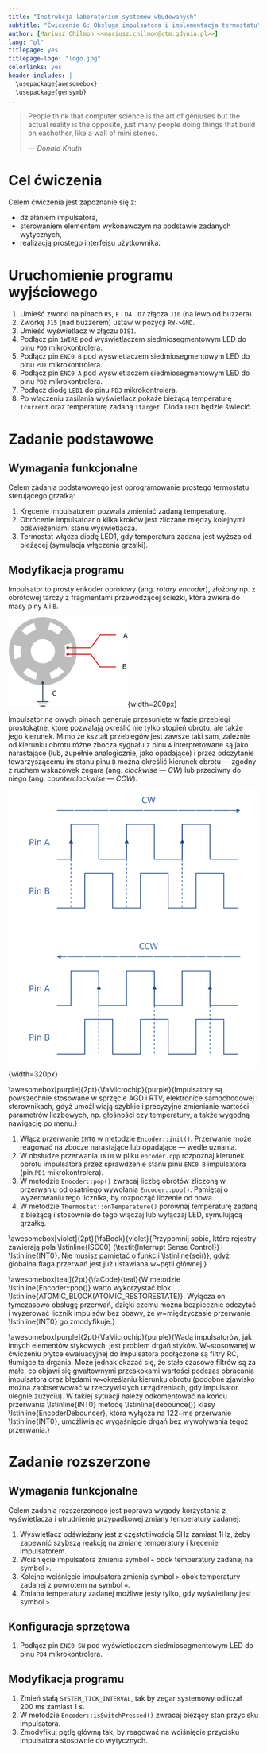 ```yaml
---
title: "Instrukcja laboratorium systemów wbudowanych"
subtitle: "Ćwiczenie 6: Obsługa impulsatora i implementacja termostatu"
author: [Mariusz Chilmon <<mariusz.chilmon@ctm.gdynia.pl>>]
lang: "pl"
titlepage: yes
titlepage-logo: "logo.jpg"
colorlinks: yes
header-includes: |
  \usepackage{awesomebox}
  \usepackage{gensymb}
...
```


> People think that computer science is the art of geniuses but the actual reality is the opposite, just many people doing things that build on eachother, like a wall of mini stones.
>
> — _Donald Knuth_

# Cel ćwiczenia

Celem ćwiczenia jest zapoznanie się z:

* działaniem impulsatora,
* sterowaniem elementem wykonawczym na podstawie zadanych wytycznych,
* realizacją prostego interfejsu użytkownika.

# Uruchomienie programu wyjściowego

1. Umieść zworki na pinach `RS`, `E` i `D4`…`D7` złącza `J10` (na lewo od buzzera).
1. Zworkę `J15` (nad buzzerem) ustaw w pozycji `RW->GND`.
1. Umieść wyświetlacz w złączu `DIS1`.
1. Podłącz pin `1WIRE` pod wyświetlaczem siedmiosegmentowym LED do pinu `PD0` mikrokontrolera.
1. Podłącz pin `ENC0 B` pod wyświetlaczem siedmiosegmentowym LED do pinu `PD1` mikrokontrolera.
1. Podłącz pin `ENC0 A` pod wyświetlaczem siedmiosegmentowym LED do pinu `PD2` mikrokontrolera.
1. Podłącz diodę `LED1` do pinu `PD3` mikrokontrolera.
1. Po włączeniu zasilania wyświetlacz pokaże bieżącą temperaturę `Tcurrent` oraz temperaturę zadaną `Ttarget`. Dioda `LED1` będzie świecić.

# Zadanie podstawowe

## Wymagania funkcjonalne

Celem zadania podstawowego jest oprogramowanie prostego termostatu sterującego grzałką:

1. Kręcenie impulsatorem pozwala zmieniać zadaną temperaturę.
1. Obrócenie impulsatoar o kilka kroków jest zliczane między kolejnymi odświeżeniami stanu wyświetlacza.
1. Termostat włącza diodę LED1, gdy temperatura zadana jest wyższa od bieżącej (symulacja włączenia grzałki).

## Modyfikacja programu

Impulsator to prosty enkoder obrotowy (ang. _rotary encoder_), złożony np. z obrotowej tarczy z fragmentami przewodzącej ścieżki, która zwiera do masy piny `A` i `B`.

![Schemat wewnętrzny impulsatora](rotary-encoder-internal-structure.png){width=200px}

Impulsator na owych pinach generuje przesunięte w fazie przebiegi prostokątne, które pozwalają określić nie tylko stopień obrotu, ale także jego kierunek. Mimo że kształt przebiegów jest zawsze taki sam, zależnie od kierunku obrotu różne zbocza sygnału z pinu `A` interpretowane są jako narastające (lub, zupełnie analogicznie, jako opadające) i przez odczytanie towarzyszącemu im stanu pinu `B` można określić kierunek obrotu — zgodny z ruchem wskazówek zegara (ang. _clockwise_ — _CW_) lub przeciwny do niego (ang. _counterclockwise_ — _CCW_).

![Przykładowe przebiegi na pinach impulsatora](encoder-timing.svg){width=320px}

\awesomebox[purple]{2pt}{\faMicrochip}{purple}{Impulsatory są powszechnie stosowane w sprzęcie AGD i RTV, elektronice samochodowej i sterownikach, gdyż umożliwiają szybkie i precyzyjne zmienianie wartości parametrów liczbowych, np. głośności czy temperatury, a także wygodną nawigację po menu.}

1. Włącz przerwanie `INT0` w metodzie `Encoder::init()`. Przerwanie może reagować na zbocze narastające lub opadające — wedle uznania.
1. W obsłudze przerwania `INT0` w pliku `encoder.cpp` rozpoznaj kierunek obrotu impulsatora przez sprawdzenie stanu pinu `ENC0 B` impulsatora (pin `PD1` mikrokontrolera).
1. W metodzie `Enocder::pop()` zwracaj liczbę obrotów zliczoną w przerwaniu od osatniego wywołania `Encoder::pop()`. Pamiętaj o wyzerowaniu tego licznika, by rozpocząć liczenie od nowa.
1. W metodzie `Thermostat::onTemperature()` porównaj temperaturę zadaną z bieżącą i&nbsp;stosownie do tego włączaj lub wyłączaj LED, symulującą grzałkę.

\awesomebox[violet]{2pt}{\faBook}{violet}{Przypomnij sobie, które rejestry zawierają pola \lstinline{ISC00} (\textit{Interrupt Sense Control}) i \lstinline{INT0}. Nie musisz pamiętać o funkcji \lstinline{sei()}, gdyż globalna flaga przerwań jest już ustawiana w~pętli głównej.}

\awesomebox[teal]{2pt}{\faCode}{teal}{W metodzie \lstinline{Encoder::pop()} warto wykorzystać blok 	\lstinline{ATOMIC_BLOCK(ATOMIC_RESTORESTATE)}. Wyłącza on tymczasowo obsługę przerwań, dzięki czemu można bezpiecznie odczytać i wyzerować licznik impulsów bez obawy, że w~międzyczasie przerwanie \lstinline{INT0} go zmodyfikuje.}

\awesomebox[purple]{2pt}{\faMicrochip}{purple}{Wadą impulsatorów, jak innych elementów stykowych, jest problem drgań styków. W~stosowanej w ćwiczeniu płytce ewaluacyjnej do impulsatora podłączone są filtry RC, tłumiące te drgania. Może jednak okazać się, że stałe czasowe filtrów są za małe, co objawi się gwałtownymi przeskokami wartości podczas obracania impulsatora oraz błędami w~określaniu kierunku obrotu (podobne zjawisko można zaobserwować w rzeczywistych urządzeniach, gdy impulsator ulegnie zużyciu). W takiej sytuacji należy odkomentować na końcu przerwania \lstinline{INT0} metodę \lstinline{debounce()} klasy \lstinline{EncoderDebouncer}, która wyłącza na 122~ms przerwanie \lstinline{INT0}, umożliwiając wygaśnięcie drgań bez wywoływania tegoż przerwania.}

# Zadanie rozszerzone

## Wymagania funkcjonalne

Celem zadania rozszerzonego jest poprawa wygody korzystania z wyświetlacza i utrudnienie przypadkowej zmiany temperatury zadanej:

1. Wyświetlacz odświeżany jest z częstotliwością 5Hz zamiast 1Hz, żeby zapewnić szybszą reakcję na zmianę temperatury i kręcenie impulsatorem.
1. Wciśnięcie impulsatora zmienia symbol `=` obok temperatury zadanej na symbol `>`.
1. Kolejne wciśnięcie impulsatora zmienia symbol `>` obok temperatury zadanej z powrotem na symbol `=`.
1. Zmiana temperatury zadanej możliwe jesty tylko, gdy wyświetlany jest symbol `>`.

## Konfiguracja sprzętowa

1. Podłącz pin `ENC0 SW` pod wyświetlaczem siedmiosegmentowym LED do pinu `PD4` mikrokontrolera.

## Modyfikacja programu

1. Zmień stałą `SYSTEM_TICK_INTERVAL`, tak by zegar systemowy odliczał 200&nbsp;ms zamiast 1&nbsp;s.
1. W metodzie `Encoder::isSwitchPressed()` zwracaj bieżący stan przycisku impulsatora.
1. Zmodyfikuj pętlę główną tak, by reagować na wciśnięcie przycisku impulsatora stosownie do wytycznych.

